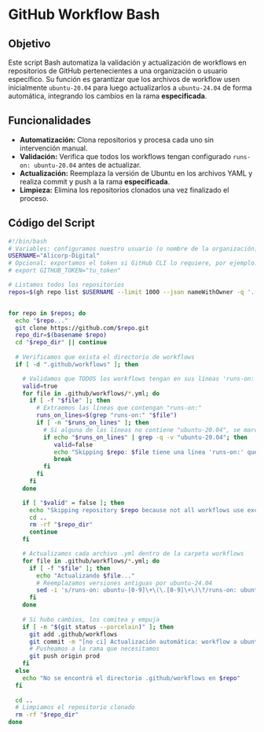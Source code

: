 # GitHub Workflow Bash

## Objetivo
Este script Bash automatiza la validación y actualización de workflows en repositorios de GitHub pertenecientes a una organización o usuario específico. Su función es garantizar que los archivos de workflow usen inicialmente `ubuntu-20.04` para luego actualizarlos a `ubuntu-24.04` de forma automática, integrando los cambios en la rama **especificada**.

## Funcionalidades
- **Automatización:** Clona repositorios y procesa cada uno sin intervención manual.
- **Validación:** Verifica que todos los workflows tengan configurado `runs-on: ubuntu-20.04` antes de actualizar.
- **Actualización:** Reemplaza la versión de Ubuntu en los archivos YAML y realiza commit y push a la rama **especificada**.
- **Limpieza:** Elimina los repositorios clonados una vez finalizado el proceso.


## Código del Script

```bash
#!/bin/bash  
# Variables: configuramos nuestro usuario (o nombre de la organización) y, si es necesario, token
USERNAME="Alicorp-Digital"
# Opcional: exportamos el token si GitHub CLI lo requiere, por ejemplo:
# export GITHUB_TOKEN="tu_token"

# Listamos todos los repositorios
repos=$(gh repo list $USERNAME --limit 1000 --json nameWithOwner -q '.[].nameWithOwner')


for repo in $repos; do
  echo "$repo..."
  git clone https://github.com/$repo.git
  repo_dir=$(basename $repo)
  cd "$repo_dir" || continue
  
  # Verificamos que exista el directorio de workflows
  if [ -d ".github/workflows" ]; then

    # Validamos que TODOS los workflows tengan en sus líneas 'runs-on:' solo "ubuntu-20.04"
    valid=true
    for file in .github/workflows/*.yml; do
      if [ -f "$file" ]; then
        # Extraemos las líneas que contengan "runs-on:"
        runs_on_lines=$(grep "runs-on:" "$file")
        if [ -n "$runs_on_lines" ]; then
          # Si alguna de las líneas no contiene "ubuntu-20.04", se marca el repo como no válido
          if echo "$runs_on_lines" | grep -q -v "ubuntu-20.04"; then
             valid=false
             echo "Skipping $repo: $file tiene una línea 'runs-on:' que no es ubuntu-20.04"
             break
          fi
        fi
      fi
    done

    if [ "$valid" = false ]; then
      echo "Skipping repository $repo because not all workflows use exclusively ubuntu-20.04"
      cd ..
      rm -rf "$repo_dir"
      continue
    fi

    # Actualizamos cada archivo .yml dentro de la carpeta workflows
    for file in .github/workflows/*.yml; do
      if [ -f "$file" ]; then
        echo "Actualizando $file..."
        # Reemplazamos versiones antiguas por ubuntu-24.04
        sed -i 's/runs-on: ubuntu-[0-9]\+\(\.[0-9]\+\)\?/runs-on: ubuntu-24.04/g' "$file"
      fi
    done
    
    # Si hubo cambios, los comitea y empuja
    if [ -n "$(git status --porcelain)" ]; then
      git add .github/workflows
      git commit -m "[no ci] Actualización automática: workflow a ubuntu-24.04"
      # Pusheamos a la rama que necesitamos
      git push origin prod
    fi
  else
    echo "No se encontró el directorio .github/workflows en $repo"
  fi
  
  cd ..
  # Limpiamos el repositorio clonado
  rm -rf "$repo_dir"
done

```